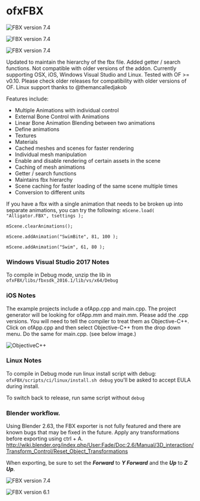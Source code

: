 # ofxFBX

![FBX version 7.4](ReadMeImages/fbxAnim.gif)

![FBX version 7.4](ReadMeImages/fbxout.gif)

![FBX version 7.4](ReadMeImages/teddy.mov.gif)

Updated to maintain the hierarchy of the fbx file. Added getter / search functions. 
Not compatible with older versions of the addon.
Currently supporting OSX, iOS, Windows Visual Studio and Linux. Tested with OF >= v0.10. Please check older releases for compatibility with older versions of OF. Linux support thanks to @themancalledjakob

Features include:
* Multiple Animations with individual control
* External Bone Control with Animations
* Linear Bone Animation Blending between two animations
* Define animations
* Textures
* Materials
* Cached meshes and scenes for faster rendering
* Individual mesh manipulation
* Enable and disable rendering of certain assets in the scene
* Caching of mesh animations
* Getter / search functions
* Maintains fbx hierarchy
* Scene caching for faster loading of the same scene multiple times
* Conversion to different units

If you have a fbx with a single animation that needs to be broken up into separate animations, you can try the following:
`mScene.load( "Alligator.FBX", tsettings );`

`mScene.clearAnimations();`

`mScene.addAnimation("SwimBite", 81, 100 );`

`mScene.addAnimation("Swim", 61, 80 );`


### Windows Visual Studio 2017 Notes
To compile in Debug mode, unzip the lib in `ofxFBX/libs/fbxsdk_2016.1/lib/vs/x64/Debug`

### iOS Notes
The example projects include a ofApp.cpp and main.cpp. The project generator will be looking for ofApp.mm and main.mm. Please add the .cpp versions. You will need to tell the compiler to treat them as Objective-C++. Click on ofApp.cpp and then select Objective-C++ from the drop down menu. Do the same for main.cpp. (see below image.)

![ObjectiveC++](ReadMeImages/ObjCFileType.png)

### Linux Notes
To compile in Debug mode run linux install script with debug: `ofxFBX/scripts/ci/linux/install.sh debug`
you'll be asked to accept EULA during install.

To switch back to release, run same script without `debug`

### Blender workflow. 
Using Blender 2.63, the FBX exporter is not fully featured and there are known bugs that may be fixed in the future.
Apply any transformations before exporting using ctrl + A. http://wiki.blender.org/index.php/User:Fade/Doc:2.6/Manual/3D_interaction/Transform_Control/Reset_Object_Transformations

When exporting, be sure to set the **_Forward_** to **_Y Forward_** and the **_Up_** to **_Z Up_**.

![FBX version 7.4](https://github.com/NickHardeman/ofxFBX/blob/master/ReadMeImages/Screen%20Shot%202014-09-18%20at%2011.09.05%20PM.png)

![FBX version 6.1](https://github.com/NickHardeman/ofxFBX/blob/master/ReadMeImages/Screen%20Shot%202014-09-19%20at%204.05.06%20PM.png)

